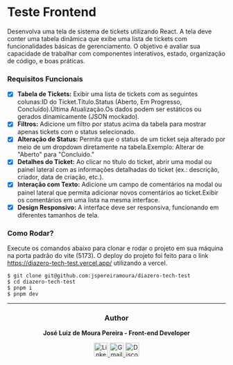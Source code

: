 # Teste Frontend

Desenvolva uma tela de sistema de tickets utilizando React. A tela deve conter uma tabela dinâmica que exibe uma lista de tickets com funcionalidades básicas de gerenciamento. O objetivo é avaliar sua capacidade de trabalhar com componentes interativos, estado, organização de código, e boas práticas.

### Requisitos Funcionais

- [x]  **Tabela de Tickets:** Exibir uma lista de tickets com as seguintes colunas:ID do Ticket.Título.Status (Aberto, Em Progresso, Concluído).Última Atualização.Os dados podem ser estáticos ou gerados dinamicamente (JSON mockado).
- [x]  **Filtros:** Adicione um filtro por status acima da tabela para mostrar apenas tickets com o status selecionado.
- [x]  **Alteração de Status:** Permita que o status de um ticket seja alterado por meio de um dropdown diretamente na tabela.Exemplo: Alterar de "Aberto" para "Concluído."
- [x]  **Detalhes do Ticket:** Ao clicar no título do ticket, abrir uma modal ou painel lateral com as informações detalhadas do ticket (ex.: descrição, criador, data de criação, etc.).
- [x]  **Interação com Texto:** Adicione um campo de comentários na modal ou painel lateral que permita adicionar novos comentários ao ticket.Exibir os comentários em uma lista na mesma interface.
- [x]  **Design Responsivo:** A interface deve ser responsiva, funcionando em diferentes tamanhos de tela.

### Como Rodar?
Execute os comandos abaixo para clonar e rodar o projeto em sua máquina na porta padrão do vite (5173).
O deploy do projeto foi feito para o link https://diazero-tech-test.vercel.app/ utilizando a vercel.

```
$ git clone git@github.com:jspereiramoura/diazero-tech-test
$ cd diazero-tech-test
$ pnpm i
$ pnpm dev
```

---

<div align="center">
<h3 id="autor">Author</h3>

<strong>José Luiz de Moura Pereira - Front-end Developer</strong>

<div>
  <a href="https://www.linkedin.com/in/jspereiramoura" target="_blank">
    <img src="https://img.shields.io/static/v1?message=LinkedIn&logo=linkedin&label=&color=0077B5&logoColor=white&labelColor=&style=for-the-badge" height="32" alt="LinkedIn" />
  </a>
  <a href="mailto:joseluiz.zp@gmail.com">
    <img src="https://img.shields.io/static/v1?message=Gmail&logo=gmail&label=&color=D14836&logoColor=white&labelColor=&style=for-the-badge" height="32" alt="Gmail" />
  </a>
  <a href="https://discordapp.com/users/jspereiramoura" target="_blank">
    <img src="https://img.shields.io/static/v1?message=Discord&logo=discord&label=&color=7289DA&logoColor=white&labelColor=&style=for-the-badge" height="32" alt="Discord" />
  </a>
</div>

</div>